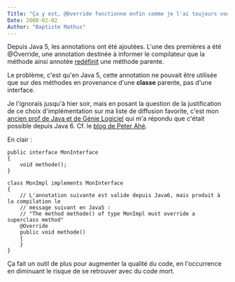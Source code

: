 ```yaml
---
Title: "Ça y est, @Override fonctionne enfin comme je l'ai toujours voulu :-)"
Date: 2008-02-02
Author: "Baptiste Mathus"
---
```




Depuis Java 5, les annotations ont été ajoutées. L'une des premières a
été @Override, une annotation destinée à informer le compilateur que la
méthode ainsi annotée
[redéfinit](http://batmat.net/blog/post/2005/11/26/205-surcharge-ou-redefinition)
une méthode parente.

Le problème, c'est qu'en Java 5, cette annotation ne pouvait être
utilisée que sur des méthodes en provenance d'une **classe** parente,
pas d'une interface.

Je l'ignorais jusqu'à hier soir, mais en posant la question de la
justification de ce choix d'implémentation sur ma liste de diffusion
favorite, c'est mon [ancien prof de Java et de Génie
Logiciel](http://weblogs.java.net/blog/forax/) qui m'a répondu que
c'était possible depuis Java 6. Cf. le [blog de Peter
Ahé](http://blogs.sun.com/ahe/entry/override).

En clair :

    public interface MonInterface
    {
        void methode();
    }

    class MonImpl implements MonInterface
    {
        // L'annotation suivante est valide depuis Java6, mais produit à la compilation le 
        // message suivant en Java5 :
        // "The method methode() of type MonImpl must override a superclass method"
        @Override
        public void methode()
        {
        }
    }

Ça fait un outil de plus pour augmenter la qualité du code, en
l'occurrence en diminuant le risque de se retrouver avec du code mort.


